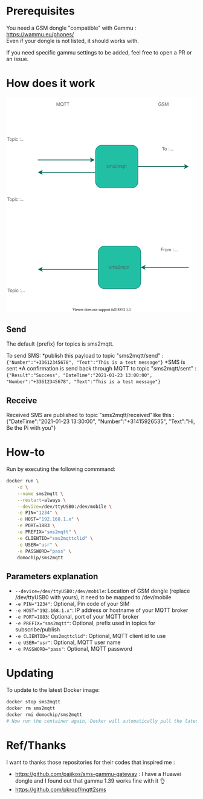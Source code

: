 # Prerequisites

You need a GSM dongle "compatible" with Gammu : https://wammu.eu/phones/  
Even if your dongle is not listed, it should works with.

If you need specific gammu settings to be added, feel free to open a PR or an issue.

# How does it work

![Diagram](diagram.svg)

## Send

The default {prefix} for topics is sms2mqtt.  

To send SMS: 
*publish this payload to topic "sms2mqtt/send" : 
`{"Number":"+33612345678", "Text":"This is a test message"}`
*SMS is sent
*A confirmation is send back through MQTT to topic "sms2mqtt/sent" : 
`{"Result":"Success", "DateTime":"2021-01-23 13:00:00", "Number":"+33612345678", "Text":"This is a test message"}`

## Receive

Received SMS are published to topic "sms2mqtt/received"like this : 
   {"DateTime":"2021-01-23 13:30:00", "Number":"+31415926535", "Text":"Hi, Be the Pi with you"}

# How-to
Run by executing the following commmand:

```bash
docker run \
    -d \
    --name sms2mqtt \
    --restart=always \
    --device=/dev/ttyUSB0:/dev/mobile \
    -e PIN="1234" \
    -e HOST="192.168.1.x" \
    -e PORT=1883 \
    -e PREFIX="sms2mqtt" \
    -e CLIENTID="sms2mqttclid" \
    -e USER="usr" \
    -e PASSWORD="pass" \
    domochip/sms2mqtt
```

## Parameters explanation
* `--device=/dev/ttyUSB0:/dev/mobile`: Location of GSM dongle (replace /dev/ttyUSB0 with yours), it need to be mapped to /dev/mobile
* `-e PIN="1234"`: Optional, Pin code of your SIM
* `-e HOST="192.168.1.x"`: IP address or hostname of your MQTT broker
* `-e PORT=1883`: Optional, port of your MQTT broker
* `-e PREFIX="sms2mqtt"`: Optional, prefix used in topics for subscribe/publish
* `-e CLIENTID="sms2mqttclid"`: Optional, MQTT client id to use
* `-e USER="usr"`: Optional, MQTT user name
* `-e PASSWORD="pass"`: Optional, MQTT password

# Updating
To update to the latest Docker image:
```bash
docker stop sms2mqtt
docker rm sms2mqtt
docker rmi domochip/sms2mqtt
# Now run the container again, Docker will automatically pull the latest image.
```
# Ref/Thanks

I want to thanks those repositories for their codes that inspired me :  
* https://github.com/pajikos/sms-gammu-gateway : I have a Huawei dongle and I found out that gammu 1.39 works fine with it :ok_hand:
* https://github.com/pkropf/mqtt2sms 
